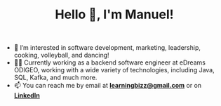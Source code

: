 <h1 align="center">
    <br>
    Hello 👋, I'm Manuel!
    <br>
</h1>

<br>

- 👀 I’m interested in software development, marketing, leadership, cooking, volleyball, and dancing!
- 👨‍💻 Currently working as a backend software engineer at eDreams ODIGEO, working with a wide variety of technologies, including Java, SQL, Kafka, and much more.
- 📫 You can reach me by email at **[learningbizz@gmail.com](mailto:learningbizz@gmail.com)** or on **[LinkedIn](https://www.linkedin.com/in/manuelnavid)**

<!---
LearningBizz/LearningBizz is a ✨ special ✨ repository because its `README.md` (this file) appears on your GitHub profile.
You can click the Preview link to take a look at your changes.
--->
